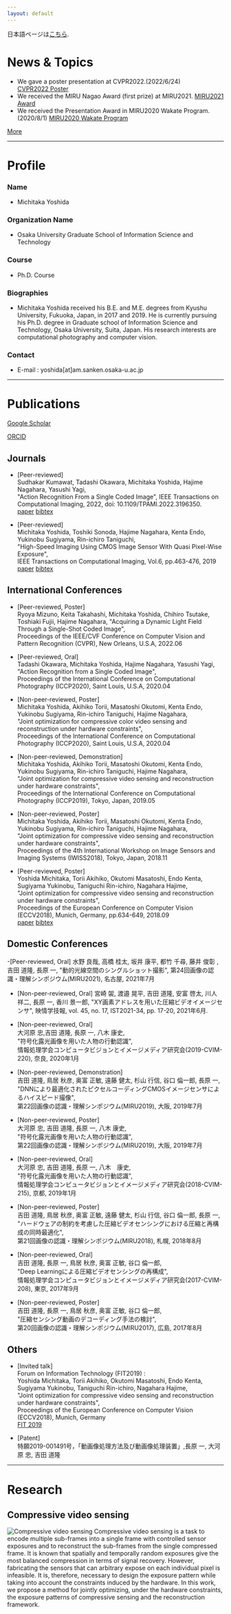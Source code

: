 ```yaml
---
layout: default
---
```



日本語ページは[こちら](./index.html).



# News & Topics

- We gave a poster presentation at CVPR2022.(2022/6/24)  
[CVPR2022 Poster](https://openaccess.thecvf.com/content/CVPR2022/html/Mizuno_Acquiring_a_Dynamic_Light_Field_Through_a_Single-Shot_Coded_Image_CVPR_2022_paper.html)
- We received the MIRU Nagao Award (first prize) at MIRU2021.
[MIRU2021](http://cvim.ipsj.or.jp/MIRU2021/) [Award](http://cvim.ipsj.or.jp/MIRU2021/award/)
- We received the Presentation Award in MIRU2020 Wakate Program. (2020/8/1)
[MIRU2020 Wakate Program](https://sites.google.com/view/miru2020/%E8%8B%A5%E6%89%8B%E3%83%97%E3%83%AD%E3%82%B0%E3%83%A9%E3%83%A0/%E4%BC%81%E7%94%BB%E5%86%85%E5%AE%B9?authuser=0)



[More](./news_en)


---

# Profile
### Name
- Michitaka Yoshida

### Organization Name
- Osaka University Graduate School of Information Science and Technology

### Course
- Ph.D. Course

### Biographies
- Michitaka Yoshida received his B.E. and M.E. degrees from Kyushu University, Fukuoka, Japan, in 2017 and 2019. He is currently pursuing his Ph.D. degree in Graduate school of Information Science and Technology, Osaka University, Suita, Japan. His research interests are computational photography and computer vision.

### Contact
- E-mail : yoshida[at]am.sanken.osaka-u.ac.jp


---

# Publications
[Google Scholar](https://scholar.google.com/citations?user=4YBUtSEAAAAJ)

[ORCID](https://orcid.org/0000-0002-2227-6345)
## Journals
- [Peer-reviewed]  
Sudhakar Kumawat, Tadashi Okawara, Michitaka Yoshida, Hajime Nagahara, Yasushi Yagi,  
"Action Recognition From a Single Coded Image", 
IEEE Transactions on Computational Imaging, 2022, doi: 10.1109/TPAMI.2022.3196350.  
[paper](https://ieeexplore.ieee.org/document/9850412) [bibtex](/bib/pami2022.bib)

- [Peer-reviewed]  
Michitaka Yoshida, Toshiki Sonoda, Hajime Nagahara, Kenta Endo, Yukinobu Sugiyama, Rin-ichiro Taniguchi,  
"High-Speed Imaging Using CMOS Image Sensor With Quasi Pixel-Wise Exposure",  
IEEE Transactions on Computational Imaging, Vol.6, pp.463-476, 2019  
[paper](https://ieeexplore.ieee.org/document/8918110) [bibtex](/bib/tci2019.bib)

## International Conferences
- [Peer-reviewed, Poster]  
Ryoya Mizuno, Keita Takahashi, Michitaka Yoshida, Chihiro Tsutake, Toshiaki Fujii, Hajime Nagahara,
"Acquiring a Dynamic Light Field Through a Single-Shot Coded Image",  
Proceedings of the IEEE/CVF Conference on Computer Vision and Pattern Recognition (CVPR), New Orleans, U.S.A, 2022.06

- [Peer-reviewed, Oral]  
Tadashi Okawara, Michitaka Yoshida, Hajime Nagahara, Yasushi Yagi,  
"Action Recognition from a Single Coded Image",  
Proceedings of the International Conference on Computational Photography (ICCP2020), Saint Louis, U.S.A, 2020.04


- [Non-peer-reviewed, Poster]  
Michitaka Yoshida, Akihiko Torii, Masatoshi Okutomi, Kenta Endo, Yukinobu Sugiyama, Rin-ichiro Taniguchi, Hajime Nagahara,  
"Joint optimization for compressive color video sensing and reconstruction under hardware constraints",  
Proceedings of the International Conference on Computational Photography (ICCP2020), Saint Louis, U.S.A, 2020.04


- [Non-peer-reviewed, Demonstration]  
Michitaka Yoshida, Akihiko Torii, Masatoshi Okutomi, Kenta Endo, Yukinobu Sugiyama, Rin-ichiro Taniguchi, Hajime Nagahara,  
"Joint optimization for compressive video sensing and reconstruction under hardware constraints",  
Proceedings of the International Conference on Computational Photography (ICCP2019), Tokyo, Japan, 2019.05

- [Non-peer-reviewed, Poster]  
Michitaka Yoshida, Akihiko Torii, Masatoshi Okutomi, Kenta Endo, Yukinobu Sugiyama, Rin-ichiro Taniguchi, Hajime Nagahara,  
"Joint optimization for compressive video sensing and reconstruction under hardware constraints",  
Proceedings of the 4th International Workshop on Image Sensors and Imaging Systems (IWISS2018), Tokyo, Japan, 2018.11

- [Peer-reviewed, Poster]  
Yoshida Michitaka, Torii Akihiko, Okutomi Masatoshi, Endo Kenta, Sugiyama Yukinobu, Taniguchi Rin-ichiro, Nagahara Hajime,  
"Joint optimization for compressive video sensing and reconstruction under hardware constraints",  
Proceedings of the European Conference on Computer Vision (ECCV2018), Munich, Germany, pp.634-649, 2018.09  
[paper](http://openaccess.thecvf.com/content_ECCV_2018/papers/Michitaka_Yoshida_Joint_optimization_for_ECCV_2018_paper.pdf) [bibtex](/bib/eccv2018.bib)

## Domestic Conferences
-[Peer-reviewed, Oral]
水野 良哉, 高橋 桂太, 坂井 康平, 都竹 千尋, 藤井 俊彰 , 吉田 道隆, 長原 一,
"動的光線空間のシングルショット撮影",
第24回画像の認識・理解シンポジウム(MIRU2021), 名古屋, 2021年7月

- [Non-peer-reviewed, Oral]
宮崎 袈, 渡邉 晃平, 吉田 道隆, 安富 啓太, 川人 祥二, 長原 一, 香川 景一郎,
"XY画素アドレスを用いた圧縮ビデオイメージセンサ",
映情学技報, vol. 45, no. 17, IST2021-34, pp. 17-20, 2021年6月.

- [Non-peer-reviewed, Oral]  
大河原 忠,吉田 道隆, 長原 一, 八木 康史,  
"符号化露光画像を用いた人物の行動認識",  
情報処理学会コンピュータビジョンとイメージメディア研究会(2019-CVIM-220), 奈良, 2020年1月

- [Non-peer-reviewed, Demonstration]  
吉田 道隆, 鳥居 秋彦, 奥富 正敏, 遠藤 健太, 杉山 行信, 谷口 倫一郎, 長原 一,  
"DNNにより最適化されたピクセルコーディングCMOSイメージセンサによるハイスピード撮像",  
第22回画像の認識・理解シンポジウム(MIRU2019), 大阪, 2019年7月

- [Non-peer-reviewed, Poster]  
大河原 忠, 吉田 道隆, 長原 一, 八木 康史,  
"符号化露光画像を用いた人物の行動認識",  
第22回画像の認識・理解シンポジウム(MIRU2019), 大阪, 2019年7月

- [Non-peer-reviewed, Oral]  
大河原 忠, 吉田 道隆, 長原 一, 八木　康史,  
"符号化露光画像を用いた人物の行動認識",  
情報処理学会コンピュータビジョンとイメージメディア研究会(2018-CVIM-215), 京都, 2019年1月

- [Non-peer-reviewed, Poster]  
吉田 道隆, 鳥居 秋彦, 奥富 正敏, 遠藤 健太, 杉山 行信, 谷口 倫一郎, 長原 一,  
"ハードウェアの制約を考慮した圧縮ビデオセンシングにおける圧縮と再構成の同時最適化",  
第21回画像の認識・理解シンポジウム(MIRU2018), 札幌, 2018年8月

- [Non-peer-reviewed, Oral]  
吉田 道隆, 長原 一, 鳥居 秋彦, 奥富 正敏, 谷口 倫一郎,  
"Deep Learningによる圧縮ビデオセンシングの再構成",  
情報処理学会コンピュータビジョンとイメージメディア研究会(2017-CVIM-208), 東京, 2017年9月

- [Non-peer-reviewed, Poster]  
吉田 道隆, 長原 一, 鳥居 秋彦, 奥富 正敏, 谷口 倫一郎,  
"圧縮センシング動画のデコーディング手法の検討",  
第20回画像の認識・理解シンポジウム(MIRU2017), 広島, 2017年8月


## Others
- [Invited talk]  
Forum on Information Technology (FIT2019) :  
Yoshida Michitaka, Torii Akihiko, Okutomi Masatoshi, Endo Kenta, Sugiyama Yukinobu, Taniguchi Rin-ichiro, Nagahara Hajime,  
"Joint optimization for compressive video sensing and reconstruction under hardware constraints",  
Proceedings of the European Conference on Computer Vision (ECCV2018), Munich, Germany  
[FIT 2019](https://www.ipsj.or.jp/event/fit/fit2019/FIT2019program_web/data/html/event/eventTCS3.html)

- [Patent]  
特願2019-001491号，「動画像処理方法及び動画像処理装置」,長原 一, 大河原 忠, 吉田 道隆

---

# Research
## Compressive video sensing

![Compressive video sensing](/assets/img/cvs.png)
Compressive video sensing is a task to encode multiple sub-frames into a single frame with controlled sensor exposures and to reconstruct the sub-frames from the single compressed frame. It is known that spatially and temporally random exposures give the most balanced compression in terms of signal recovery. However, fabricating the sensors that can arbitrary expose on each individual pixel is infeasible. It is, therefore, necessary to design the exposure pattern while taking into account the constraints induced by the hardware. In this work, we propose a method for jointly optimizing, under the hardware constraints, the exposure patterns of compressive sensing and the reconstruction framework.
